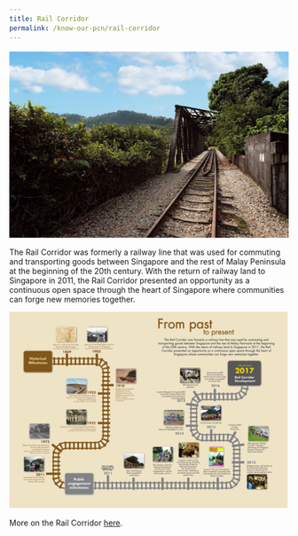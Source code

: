 ```yaml
---
title: Rail Corridor
permalink: /know-our-pcn/rail-corridor
---
```

![Alt text for image on Isomer site](/images/Rail%20Corridor%20Hero.jpg)

The Rail Corridor was formerly a railway line that was used for commuting and transporting goods between Singapore and the rest of Malay Peninsula at the beginning of the 20th century. With the return of railway land to Singapore in 2011, the Rail Corridor presented an opportunity as a continuous open space through the heart of Singapore where communities can forge new memories together.

![Alt text for image on Isomer site](/images/Rail%20Corridor%20Infographic.png)

More on the Rail Corridor [here](https://www.nparks.gov.sg/railcorridor/rail-corridor).

